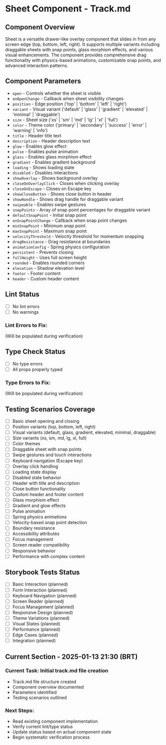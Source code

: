 # Sheet Component - Track.md

## Component Overview

Sheet is a versatile drawer-like overlay component that slides in from any screen edge (top, bottom, left, right). It supports multiple variants including draggable sheets with snap points, glass morphism effects, and various visual enhancements. The component provides comprehensive drag functionality with physics-based animations, customizable snap points, and advanced interaction patterns.

## Component Parameters

- `open` - Controls whether the sheet is visible
- `onOpenChange` - Callback when sheet visibility changes
- `position` - Edge position ('top' | 'bottom' | 'left' | 'right')
- `variant` - Visual variant ('default' | 'glass' | 'gradient' | 'elevated' | 'minimal' | 'draggable')
- `size` - Sheet size ('xs' | 'sm' | 'md' | 'lg' | 'xl' | 'full')
- `color` - Theme color ('primary' | 'secondary' | 'success' | 'error' | 'warning' | 'info')
- `title` - Header title text
- `description` - Header description text
- `glow` - Enables glow effect
- `pulse` - Enables pulse animation
- `glass` - Enables glass morphism effect
- `gradient` - Enables gradient background
- `loading` - Shows loading state
- `disabled` - Disables interactions
- `showOverlay` - Shows background overlay
- `closeOnOverlayClick` - Closes when clicking overlay
- `closeOnEscape` - Closes on Escape key
- `showCloseButton` - Shows close button in header
- `showHandle` - Shows drag handle for draggable variant
- `swipeable` - Enables swipe gestures
- `snapPoints` - Array of snap point percentages for draggable variant
- `defaultSnapPoint` - Initial snap point
- `onSnapPointChange` - Callback when snap point changes
- `minSnapPoint` - Minimum snap point
- `maxSnapPoint` - Maximum snap point
- `velocityThreshold` - Velocity threshold for momentum snapping
- `dragResistance` - Drag resistance at boundaries
- `animationConfig` - Spring physics configuration
- `persistent` - Prevents closing
- `fullHeight` - Uses full screen height
- `rounded` - Enables rounded corners
- `elevation` - Shadow elevation level
- `footer` - Footer content
- `header` - Custom header content

## Lint Status

- [ ] No lint errors
- [ ] No warnings

### Lint Errors to Fix:

(Will be populated during verification)

## Type Check Status

- [ ] No type errors
- [ ] All props properly typed

### Type Errors to Fix:

(Will be populated during verification)

## Testing Scenarios Coverage

- [ ] Basic sheet opening and closing
- [ ] Position variants (top, bottom, left, right)
- [ ] Visual variants (default, glass, gradient, elevated, minimal, draggable)
- [ ] Size variants (xs, sm, md, lg, xl, full)
- [ ] Color themes
- [ ] Draggable sheet with snap points
- [ ] Swipe gestures and touch interactions
- [ ] Keyboard navigation (Escape key)
- [ ] Overlay click handling
- [ ] Loading state display
- [ ] Disabled state behavior
- [ ] Header with title and description
- [ ] Close button functionality
- [ ] Custom header and footer content
- [ ] Glass morphism effect
- [ ] Gradient and glow effects
- [ ] Pulse animation
- [ ] Spring physics animations
- [ ] Velocity-based snap point detection
- [ ] Boundary resistance
- [ ] Accessibility attributes
- [ ] Focus management
- [ ] Screen reader compatibility
- [ ] Responsive behavior
- [ ] Performance with complex content

## Storybook Tests Status

- [ ] Basic Interaction (planned)
- [ ] Form Interaction (planned)
- [ ] Keyboard Navigation (planned)
- [ ] Screen Reader (planned)
- [ ] Focus Management (planned)
- [ ] Responsive Design (planned)
- [ ] Theme Variations (planned)
- [ ] Visual States (planned)
- [ ] Performance (planned)
- [ ] Edge Cases (planned)
- [ ] Integration (planned)

## Current Section - 2025-01-13 21:30 (BRT)

### Current Task: Initial track.md file creation

- Track.md file structure created
- Component overview documented
- Parameters identified
- Testing scenarios outlined

### Next Steps:

- Read existing component implementation
- Verify current lint/type status
- Update status based on actual component state
- Begin systematic verification process
